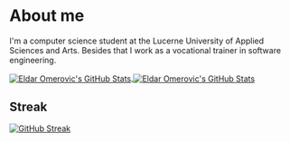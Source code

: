 # About me

I'm a computer science student at the Lucerne University of Applied Sciences and Arts. Besides that I work as a vocational trainer in software engineering.

<a href="https://github.com/omeldar/omeldar">
  <img align="center" src="https://github-readme-stats.vercel.app/api?username=omeldar&show_icons=true&line_height=27&count_private=true&theme=transparent&show=prs_merged&hide=contribs&custom_title=My%20Stats" alt="Eldar Omerovic's GitHub Stats" />
</a>
<a href="https://github.com/omeldar/omeldar">
  <img align="center" src="https://github-readme-stats.vercel.app/api/top-langs/?username=omeldar&hide=html,css,scss,pug,php,hack,asm,assembly,jupyter%20notebook,typescript&theme=transparent&langs_count=3" alt="Eldar Omerovic's GitHub Stats" />
</a>

## Streak

[![GitHub Streak](https://github-readme-streak-stats-neon.vercel.app?user=omeldar&theme=transparent&hide_border=true&border_radius=5&card_width=500)](https://git.io/streak-stats)
